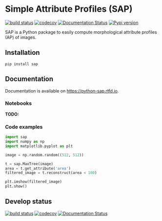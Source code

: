 # Simple Attribute Profiles (SAP)


[![build status](https://github.com/fguiotte/sap/actions/workflows/main.yml/badge.svg?branch=master)](https://github.com/fguiotte/sap/actions/workflows/main.yml)
[![codecov](https://codecov.io/gh/fguiotte/sap/branch/master/graph/badge.svg?token=D8VCLKNAYW)](https://codecov.io/gh/fguiotte/sap)
[![Documentation Status](https://readthedocs.org/projects/python-sap/badge/?version=master)](https://python-sap.readthedocs.io/en/master)
[![Pypi version](https://img.shields.io/pypi/v/sap.svg)](https://pypi.org/project/sap/)


SAP is a Python package to easily compute morphological attribute
profiles (AP) of images.

## Installation

```shell
pip install sap
```

## Documentation

Documentation is available on <https://python-sap.rtfd.io>.

### Notebooks

**TODO:**

### Code examples

```python
import sap
import numpy as np
import matplotlib.pyplot as plt

image = np.random.random((512, 512))

t = sap.MaxTree(image)
area = t.get_attribute('area')
filtered_image = t.reconstruct(area < 100)

plt.imshow(filtered_image)
plt.show()
```

## Develop status

[![build status](https://github.com/fguiotte/sap/actions/workflows/main.yml/badge.svg?branch=develop)](https://github.com/fguiotte/sap/actions/workflows/main.yml)
[![codecov](https://codecov.io/gh/fguiotte/sap/branch/develop/graph/badge.svg?token=D8VCLKNAYW)](https://codecov.io/gh/fguiotte/sap)
[![Documentation Status](https://readthedocs.org/projects/python-sap/badge/?version=develop)](https://python-sap.readthedocs.io/en/develop)
